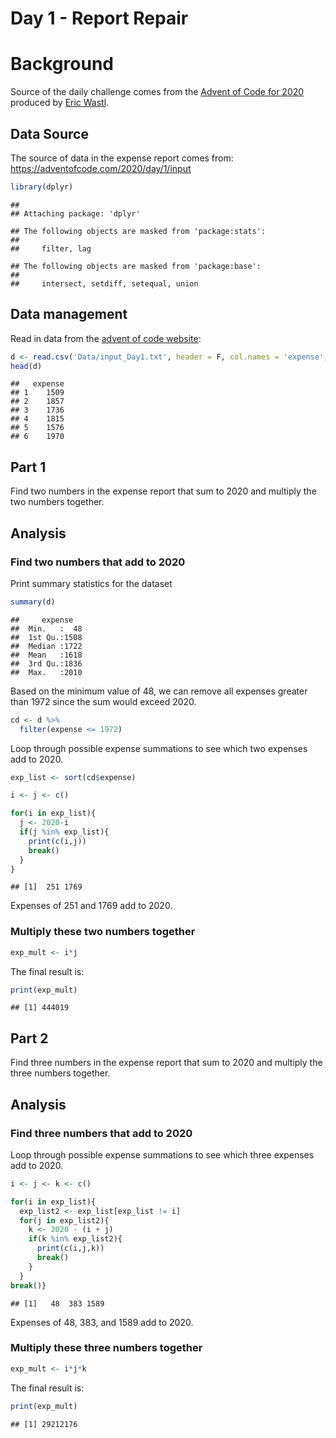 Day 1 - Report Repair
================

# Background

Source of the daily challenge comes from the [Advent of Code
for 2020](https://adventofcode.com/) produced by [Eric
Wastl](https://twitter.com/ericwastl).

## Data Source

The source of data in the expense report comes from:
<https://adventofcode.com/2020/day/1/input>

``` r
library(dplyr)
```

    ## 
    ## Attaching package: 'dplyr'

    ## The following objects are masked from 'package:stats':
    ## 
    ##     filter, lag

    ## The following objects are masked from 'package:base':
    ## 
    ##     intersect, setdiff, setequal, union

## Data management

Read in data from the [advent of code
website](https://adventofcode.com/2020/day/1/input):

``` r
d <- read.csv('Data/input_Day1.txt', header = F, col.names = 'expense', colClasses = 'numeric')
head(d)
```

    ##   expense
    ## 1    1509
    ## 2    1857
    ## 3    1736
    ## 4    1815
    ## 5    1576
    ## 6    1970

## Part 1

Find two numbers in the expense report that sum to 2020 and multiply the
two numbers together.

## Analysis

### Find two numbers that add to 2020

Print summary statistics for the dataset

``` r
summary(d)
```

    ##     expense    
    ##  Min.   :  48  
    ##  1st Qu.:1508  
    ##  Median :1722  
    ##  Mean   :1618  
    ##  3rd Qu.:1836  
    ##  Max.   :2010

Based on the minimum value of 48, we can remove all expenses greater
than 1972 since the sum would exceed 2020.

``` r
cd <- d %>%
  filter(expense <= 1972)
```

Loop through possible expense summations to see which two expenses add
to 2020.

``` r
exp_list <- sort(cd$expense)

i <- j <- c()

for(i in exp_list){
  j <- 2020-i
  if(j %in% exp_list){
    print(c(i,j))
    break()
  }
}
```

    ## [1]  251 1769

Expenses of 251 and 1769 add to 2020.

### Multiply these two numbers together

``` r
exp_mult <- i*j
```

The final result is:

``` r
print(exp_mult)
```

    ## [1] 444019

## Part 2

Find three numbers in the expense report that sum to 2020 and multiply
the three numbers together.

## Analysis

### Find three numbers that add to 2020

Loop through possible expense summations to see which three expenses add
to 2020.

``` r
i <- j <- k <- c()

for(i in exp_list){
  exp_list2 <- exp_list[exp_list != i]
  for(j in exp_list2){
    k <- 2020 - (i + j)
    if(k %in% exp_list2){
      print(c(i,j,k)) 
      break()
    }
  }
break()}
```

    ## [1]   48  383 1589

Expenses of 48, 383, and 1589 add to 2020.

### Multiply these three numbers together

``` r
exp_mult <- i*j*k
```

The final result is:

``` r
print(exp_mult)
```

    ## [1] 29212176
